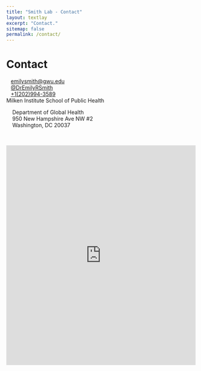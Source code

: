 ```yaml
---
title: "Smith Lab - Contact"
layout: textlay
excerpt: "Contact."
sitemap: false
permalink: /contact/
---
```


# Contact

<div class="row">
<div class="col-sm-12 col-xs-12">

<div class="row">
<div class="col-md-4">
<i class="fa fa-envelope fa-1x" aria-hidden="true"></i>&nbsp; &nbsp;<a href="mailto:emilysmith@gwu.edu">emilysmith@gwu.edu</a><br />
<i class="fa fa-twitter fa-1x" aria-hidden="true"></i>&nbsp; &nbsp;<a href="https://twitter.com/DrEmilyRSmith">@DrEmilyRSmith</a><br />
<i class="fa fa-phone fa-1x" aria-hidden="true"></i>&nbsp; &nbsp;<a href="tel:+12029943589">+1(202)994-3589</a> <br>
<!-- <i class="fa fa-github fa-1x" aria-hidden="true"></i>&nbsp; &nbsp;<a href="https://github.com/SmithLabGWSPH">SmithLabGWSPH</a> -->
</div>
</div>

<div class="row">
<div class="col-md-4">
<i class="fa fa-location-arrow fa-1x" aria-hidden="true"></i>  Milken Institute School of Public Health
<p>&nbsp; &nbsp; Department of Global Health<br />
&nbsp; &nbsp; 950 New Hampshire Ave NW #2<br />
&nbsp; &nbsp; Washington, DC 20037</p>
</div>
</div>
<p><br /></p>

<div class="row">
<div class="col-md-5 col-sm-4 col-xs-12">
<iframe src="https://www.google.com/maps/embed?pb=!1m14!1m8!1m3!1d12419.949975978097!2d-77.054278!3d38.9014013!3m2!1i1024!2i768!4f13.1!3m3!1m2!1s0x89b7b7b3e11ba50b%3A0x9c1077280a36f048!2sMilken%20Institute%20School%20of%20Public%20Health!5e0!3m2!1sen!2sus!4v1703870028625!5m2!1sen!2sus" width="500" height="580" style="border:0;" allowfullscreen="" loading="lazy" referrerpolicy="no-referrer-when-downgrade"></iframe>
</div>
</div>


</div>
</div>
